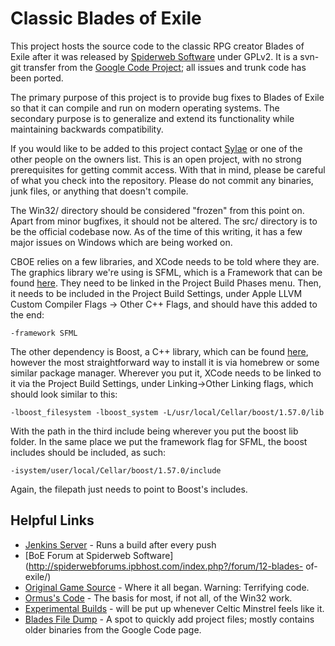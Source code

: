 Classic Blades of Exile
=======================

This project hosts the source code to the classic RPG creator Blades of
Exile after it was released
by [Spiderweb Software](http://www.spiderwebsoftware.com/) under GPLv2.
It is a svn-git transfer from the
[Google Code Project](http://code.google.com/p/openexile/); all issues
and trunk code has been ported.

The primary purpose of this project is to provide bug fixes to Blades of
Exile
so that it can compile and run on modern operating systems. The
secondary purpose is
to generalize and extend its functionality while maintaining backwards
compatibility.

If you would like to be added to this project contact
[Sylae](https://github.com/sylae)
or one of the other people on the owners list. This is an open project,
with no strong prerequisites
for getting commit access. With that in mind, please be careful of what
you check into the repository.
Please do not commit any binaries, junk files, or anything that doesn't
compile.

The Win32/ directory should be considered "frozen" from this point on.
Apart from minor bugfixes, it should not be altered. The src/ directory
is to be the official codebase now. As of the time of this writing, it
has a few major issues on Windows which are being worked on.

CBOE relies on a few libraries, and XCode needs to be told where they are. The graphics library we're using is SFML, which is a Framework that can be found [here](http://www.sfml-dev.org/). They need to be linked in the Project Build Phases menu. Then, it needs to be included in the Project Build Settings, under Apple LLVM Custom Compiler Flags -> Other C++ Flags, and should have this added to the end:

    -framework SFML

The other dependency is Boost, a C++ library, which can be found [here](http://www.boost.org/), however the most straightforward way to install it is via homebrew or some similar package manager. Wherever you put it, XCode needs to be linked to it via the Project Build Settings, under Linking->Other Linking flags, which should look similar to this:

    -lboost_filesystem -lboost_system -L/usr/local/Cellar/boost/1.57.0/lib

With the path in the third include being wherever you put the boost lib folder. In the same place we put the framework flag for SFML, the boost includes should be included, as such:

    -isystem/user/local/Cellar/boost/1.57.0/include

Again, the filepath just needs to point to Boost's includes.

Helpful Links
-------------
* [Jenkins Server](http://te.calref.net:8080/) - Runs a build after
every push
* [BoE Forum at Spiderweb
Software](http://spiderwebforums.ipbhost.com/index.php?/forum/12-blades-
of-exile/)
* [Original Game
Source](http://www.spiderwebsoftware.com/blades/opensource.html) - Where
it all began. Warning: Terrifying code.
* [Ormus's Code](http://info.wsisiz.edu.pl/~kowalsg0/) - The basis for
most, if not all, of the Win32 work.
* [Experimental Builds](http://celmin.pwcsite.com/oboe/) - will be put
up whenever Celtic Minstrel feels like it.
* [Blades File Dump](http://blades.calref.net/) - A spot to quickly add
project files; mostly contains older binaries from the Google Code page.
